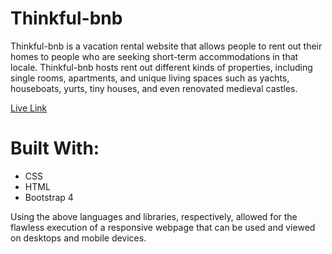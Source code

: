 # Thinkful-bnb

Thinkful-bnb is a vacation rental website that allows people to rent out their homes to people who are seeking short-term accommodations in that locale. Thinkful-bnb hosts rent out different kinds of properties, including single rooms, apartments, and unique living spaces such as yachts, houseboats, yurts, tiny houses, and even renovated medieval castles.

[Live Link](https://jtam128.github.io/thinkful-bnb/)

# Built With:
* CSS
* HTML
* Bootstrap 4

Using the above languages and libraries, respectively, allowed for the flawless execution of a responsive webpage that can be used and viewed on desktops and mobile devices.
